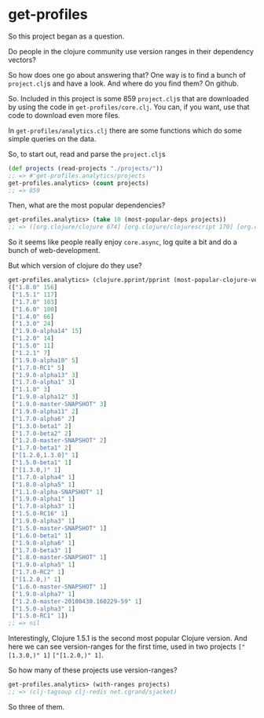 # get-profiles

So this project began as a question.

Do people in the clojure community use version ranges in their
dependency vectors?

So how does one go about answering that? One way is to find a bunch of
`project.clj`s and have a look. And where do you find them? On github.

So. Included in this project is some 859 `project.clj`s that are
downloaded by using the code in `get-profiles/core.clj`. You can, if
you want, use that code to download even more files.

In `get-profiles/analytics.clj` there are some functions which do some
simple queries on the data.

So, to start out, read and parse the `project.clj`s

```clojure
(def projects (read-projects "./projects/"))
;; => #'get-profiles.analytics/projects
get-profiles.analytics> (count projects)
;; => 859
```
Then, what are the most popular dependencies?

```clojure
get-profiles.analytics> (take 10 (most-popular-deps projects))
;; => ([org.clojure/clojure 674] [org.clojure/clojurescript 170] [org.clojure/core.async 101] [org.clojure/tools.logging 80] [cheshire 78] [compojure 57] [clj-time 56] [clj-http 47] [prismatic/schema 43] [org.clojure/data.json 43])
```
So it seems like people really enjoy `core.async`, log quite a bit and
do a bunch of web-development.

But which version of clojure do they use?
```clojure
get-profiles.analytics> (clojure.pprint/pprint (most-popular-clojure-versions projects))
(["1.8.0" 156]
 ["1.5.1" 117]
 ["1.7.0" 103]
 ["1.6.0" 100]
 ["1.4.0" 66]
 ["1.3.0" 24]
 ["1.9.0-alpha14" 15]
 ["1.2.0" 14]
 ["1.5.0" 11]
 ["1.2.1" 7]
 ["1.9.0-alpha10" 5]
 ["1.7.0-RC1" 5]
 ["1.9.0-alpha13" 3]
 ["1.7.0-alpha1" 3]
 ["1.1.0" 3]
 ["1.9.0-alpha12" 3]
 ["1.9.0-master-SNAPSHOT" 3]
 ["1.9.0-alpha11" 2]
 ["1.7.0-alpha6" 2]
 ["1.3.0-beta1" 2]
 ["1.7.0-beta2" 2]
 ["1.2.0-master-SNAPSHOT" 2]
 ["1.7.0-beta1" 2]
 ["[1.2.0,1.3.0]" 1]
 ["1.5.0-beta1" 1]
 ["[1.3.0,)" 1]
 ["1.7.0-alpha4" 1]
 ["1.8.0-alpha5" 1]
 ["1.1.0-alpha-SNAPSHOT" 1]
 ["1.9.0-alpha1" 1]
 ["1.7.0-alpha3" 1]
 ["1.5.0-RC16" 1]
 ["1.9.0-alpha3" 1]
 ["1.5.0-master-SNAPSHOT" 1]
 ["1.6.0-beta1" 1]
 ["1.9.0-alpha6" 1]
 ["1.7.0-beta3" 1]
 ["1.8.0-master-SNAPSHOT" 1]
 ["1.9.0-alpha5" 1]
 ["1.7.0-RC2" 1]
 ["[1.2.0,)" 1]
 ["1.6.0-master-SNAPSHOT" 1]
 ["1.9.0-alpha7" 1]
 ["1.2.0-master-20100430.160229-59" 1]
 ["1.5.0-alpha3" 1]
 ["1.5.0-RC1" 1])
;; => nil
```
Interestingly, Clojure 1.5.1 is the second most popular Clojure
version. And here we can see version-ranges for the first time, used
in two projects  `["[1.3.0,)" 1]` `["[1.2.0,)" 1]`.

So how many of these projects use version-ranges?

```clojure
get-profiles.analytics> (with-ranges projects)
;; => (clj-tagsoup clj-redis net.cgrand/sjacket)
```
So three of them.

